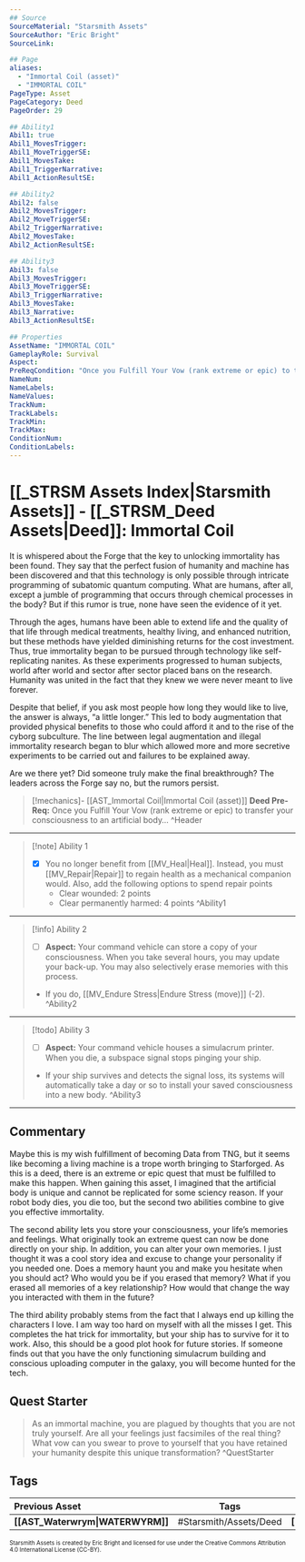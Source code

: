 ```yaml
---
## Source
SourceMaterial: "Starsmith Assets"
SourceAuthor: "Eric Bright"
SourceLink: 

## Page
aliases: 
  - "Immortal Coil (asset)"
  - "IMMORTAL COIL"
PageType: Asset
PageCategory: Deed
PageOrder: 29

## Ability1
Abil1: true 
Abil1_MovesTrigger: 
Abil1_MoveTriggerSE: 
Abil1_MovesTake: 
Abil1_TriggerNarrative: 
Abil1_ActionResultSE: 

## Ability2
Abil2: false 
Abil2_MovesTrigger: 
Abil2_MoveTriggerSE: 
Abil2_TriggerNarrative: 
Abil2_MovesTake: 
Abil2_ActionResultSE: 

## Ability3
Abil3: false 
Abil3_MovesTrigger: 
Abil3_MoveTriggerSE: 
Abil3_TriggerNarrative: 
Abil3_MovesTake: 
Abil3_Narrative: 
Abil3_ActionResultSE: 

## Properties
AssetName: "IMMORTAL COIL"
GameplayRole: Survival
Aspect: 
PreReqCondition: "Once you Fulfill Your Vow (rank extreme or epic) to transfer your consciousness to an artificial body…" 
NameNum: 
NameLabels: 
NameValues: 
TrackNum: 
TrackLabels: 
TrackMin: 
TrackMax: 
ConditionNum: 
ConditionLabels:
---
```

# [[_STRSM Assets Index|Starsmith Assets]] - [[_STRSM_Deed Assets|Deed]]: Immortal Coil
It is whispered about the Forge that the key to unlocking immortality has been found. They say that the perfect fusion of humanity and machine has been discovered and that this technology is only possible through intricate programming of subatomic quantum computing. What are humans, after all, except a jumble of programming that occurs through chemical processes in the body? But if this rumor is true, none have seen the evidence of it yet. 

Through the ages, humans have been able to extend life and the quality of that life through medical treatments, healthy living, and enhanced nutrition, but these methods have yielded diminishing returns for the cost investment. Thus, true immortality began to be pursued through technology like self-replicating nanites. As these experiments progressed to human subjects, world after world and sector after sector placed bans on the research. Humanity was united in the fact that they knew we were never meant to live forever.

Despite that belief, if you ask most people how long they would like to live, the answer is always, “a little longer.” This led to body augmentation that provided physical benefits to those who could afford it and to the rise of the cyborg subculture. The line between legal augmentation and illegal immortality research began to blur which allowed more and more secretive experiments to be carried out and failures to be explained away.

Are we there yet? Did someone truly make the final breakthrough? The leaders across the Forge say no, but the rumors persist.

> [!mechanics]- [[AST_Immortal Coil|Immortal Coil (asset)]]
> **Deed Pre-Req:** Once you Fulfill Your Vow (rank extreme or epic) to transfer your consciousness to an artificial body… ^Header
___

> [!note] Ability 1
> - [x] You no longer benefit from [[MV_Heal|Heal]]. Instead, you must [[MV_Repair|Repair]] to regain health as a mechanical companion would.
> Also, add the following options to spend repair points
> 	- Clear wounded: 2 points
> 	- Clear permanently harmed: 4 points ^Ability1
___
> [!info] Ability 2
> - [ ] **Aspect:** Your command vehicle can store a copy of your consciousness.
> When you take several hours, you may update your back-up. You may also selectively erase memories with this process.
> - If you do, [[MV_Endure Stress|Endure Stress (move)]] (-2). ^Ability2
___
> [!todo] Ability 3
> - [ ] **Aspect:** Your command vehicle houses a simulacrum printer.
> When you die, a subspace signal stops pinging your ship.
> - If your ship survives and detects the signal loss, its systems will automatically take a day or so to install your saved consciousness into a new body. ^Ability3
___

## Commentary
Maybe this is my wish fulfillment of becoming Data from TNG, but it seems like becoming a living machine is a trope worth bringing to Starforged. As this is a deed, there is an extreme or epic quest that must be fulfilled to make this happen. When gaining this asset, I imagined that the artificial body is unique and cannot be replicated for some sciency reason. If your robot body dies, you die too, but the second two abilities combine to give you effective immortality.

The second ability lets you store your consciousness, your life’s memories and feelings. What originally took an extreme quest can now be done directly on your ship. In addition, you can alter your own memories. I just thought it was a cool story idea and excuse to change your personality if you needed one. Does a memory haunt you and make you hesitate when you should act? Who would you be if you erased that memory? What if you erased all memories of a key relationship? How would that change the way you interacted with them in the future?

The third ability probably stems from the fact that I always end up killing the characters I love. I am way too hard on myself with all the misses I get. This completes the hat trick for immortality, but your ship has to survive for it to work. Also, this should be a good plot hook for future stories. If someone finds out that you have the only functioning simulacrum building and conscious uploading computer in the galaxy, you will become hunted for the tech.

## Quest Starter
> As an immortal machine, you are plagued by thoughts that you are not truly yourself. Are all your feelings just facsimiles of the real thing? What vow can you swear to prove to yourself that you have retained your humanity despite this unique transformation? ^QuestStarter

## Tags

| Previous Asset| Tags | Next Asset |
| :--- | :---: | ---: |
| **[[AST_Waterwrym\|WATERWYRM]]** | #Starsmith/Assets/Deed | **[[AST_Indefatigable\|INDEFATIGABLE]]** |

<font size=-2>Starsmith Assets is created by Eric Bright and licensed for use under the Creative Commons Attribution 4.0 International License (CC-BY).</font>